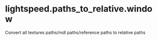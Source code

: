 # lightspeed.paths_to_relative.window

Convert all textures paths/mdl paths/reference paths to relative paths
